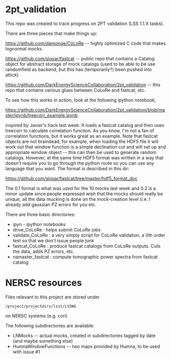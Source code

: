 # 2pt_validation

This repo was created to track progress on 2PT validation (LSS 1.1.X tasks).

There are three pieces that make things up:

https://github.com/damonge/CoLoRe -- highly optimized C code that makes
lognormal mocks.

https://github.com/slosar/fastcat -- public repo that contains a Catalog
object for abstract storage of mock catalogs (used to be able to be use
randomfield as backend, but this has (temporarily?) been pushed into
attick)

https://github.com/DarkEnergyScienceCollaboration/2pt_validation -- this repo that contains various glues between CoLoRe and fastcat, etc.

To see how this works in action, look at the following ipython
notebook,

https://github.com/DarkEnergyScienceCollaboration/2pt_validation/blob/master/ipynb/treecorr_example.ipynb

inspired by Javier's hack last week. It loads a fastcat catalog and then
uses treecorr to calculate correlation function. As you know, I'm not a
fan of correlation functions, but it works great as an example. Note that
fastcat objects are not braindead, for example, when loading the HDF5
file it will work out that window function is a simple declination cut
and will set up and appropriate window object -- this can then be used
to generate random catalogs. However, at the same time HDF5 format was
written in a way that doesn't require you to go through the python route
so you can use any language that you want. The format is described in
this dir:

https://github.com/slosar/fastcat/tree/master/hdf5_format_doc

The 0.1 format is what was used for the 10 mocks last week and 0.2 is a
minor update since people expressed wish that the mocks should really be
unique, all the data mucking is done on the mock-creation level (i.e. I
already add gaussian PZ errors for you etc. 

There are three basic directories:
* ipyn - ipython notebooks
* drive_CoLoRe : helps submit CoLoRe jobs
* validate_CoLoRe : a very simply script for CoLoRe validation, a 0th order test so that we don't issue people junk
* fastcat_CoLoRe : produce fastcat catalogs from CoLoRe outputs. Cuts the data, adds PZ errors, etc.
* namaster_fastcat : compute tomographic power spectra from fastcat catalog

# NERSC resources

Files relevant to this project are stored under 
```
/project/projectdirs/lsst/LSSWG
```
on NERSC systems (e.g. cori)

The following subdirectories are available:
* LNMocks -- actual mocks, created in subdirectories tagged by date (and maybe something else)
* HumnaWindowFunctions -- two maps provided by Humna, to be used with issue #1



